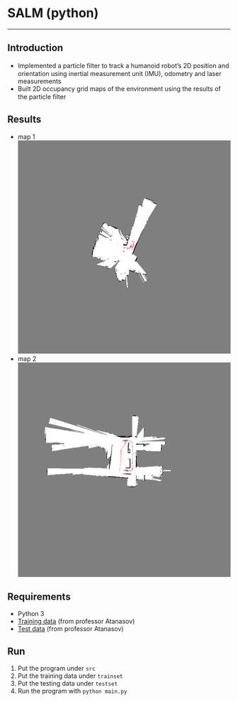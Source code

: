 # **SALM (python)** #
- - -
## **Introduction** ##
* Implemented a particle ﬁlter to track a humanoid robot’s 2D position and orientation using inertial measurement unit (IMU), odometry and laser measurements
* Built 2D occupancy grid maps of the environment using the results of the particle ﬁlter

## **Results** ##
* map 1  
![Alt text](img/map1.png)
* map 2  
![Alt text](img/map2.png)

## **Requirements** ##
* Python 3
* [Training data](https://drive.google.com/open?id=0B241vEW29598Zm5LT241b2xLdWs) (from professor Atanasov)
* [Test data](https://drive.google.com/open?id=0B241vEW29598UTJTM2hnMnNfZGs) (from professor Atanasov)

## **Run** ##
1. Put the program under ```src```
2. Put the training data under ```trainset```
3. Put the testing data under ```testset```
4. Run the program with ```python main.py```